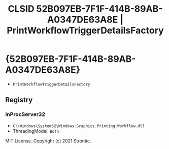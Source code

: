 ﻿---
title: "CLSID 52B097EB-7F1F-414B-89AB-A0347DE63A8E | PrintWorkflowTriggerDetailsFactory"
excerpt: What is COM-Object CLSID 52B097EB-7F1F-414B-89AB-A0347DE63A8E?
---

# {52B097EB-7F1F-414B-89AB-A0347DE63A8E}

* `PrintWorkflowTriggerDetailsFactory`

## Registry


### InProcServer32

* `C:\Windows\System32\Windows.Graphics.Printing.Workflow.dll`
* ThreadingModel: `Both`

MIT License. Copyright (c) 2021 Strontic.


